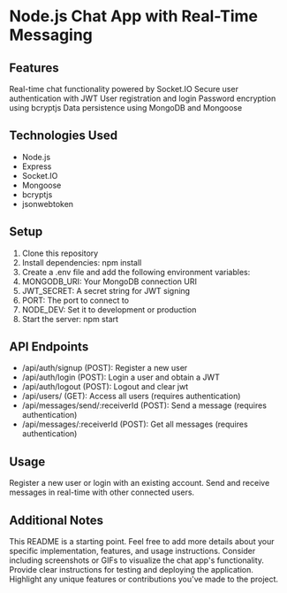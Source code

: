 # Node.js Chat App with Real-Time Messaging

## Features

Real-time chat functionality powered by Socket.IO
Secure user authentication with JWT
User registration and login
Password encryption using bcryptjs
Data persistence using MongoDB and Mongoose

## Technologies Used

- Node.js
- Express
- Socket.IO
- Mongoose
- bcryptjs
- jsonwebtoken

## Setup

1. Clone this repository
2. Install dependencies: npm install
3. Create a .env file and add the following environment variables:
4. MONGODB_URI: Your MongoDB connection URI
5. JWT_SECRET: A secret string for JWT signing
6. PORT: The port to connect to
7. NODE_DEV: Set it to development or production
8. Start the server: npm start

## API Endpoints

- /api/auth/signup (POST): Register a new user
- /api/auth/login (POST): Login a user and obtain a JWT
- /api/auth/logout (POST): Logout and clear jwt
- /api/users/ (GET): Access all users (requires authentication)
- /api/messages/send/:receiverId (POST): Send a message (requires authentication)
- /api/messages/:receiverId (POST): Get all messages (requires authentication)

## Usage

Register a new user or login with an existing account.
Send and receive messages in real-time with other connected users.

## Additional Notes

This README is a starting point. Feel free to add more details about your specific implementation, features, and usage instructions.
Consider including screenshots or GIFs to visualize the chat app's functionality.
Provide clear instructions for testing and deploying the application.
Highlight any unique features or contributions you've made to the project.
